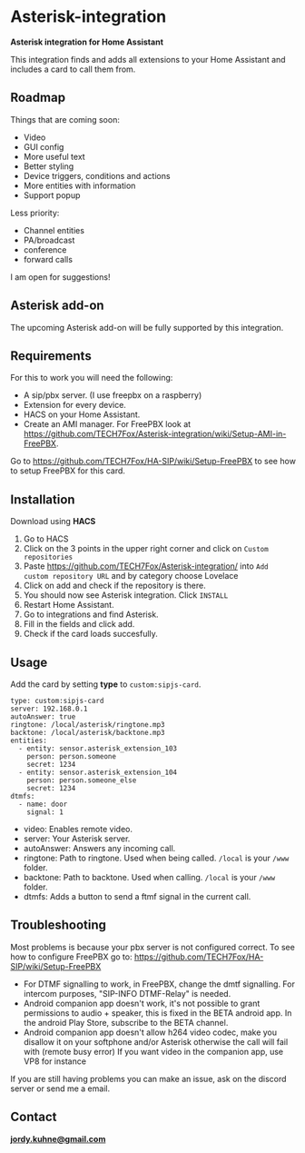 # Asterisk-integration
**Asterisk integration for Home Assistant**

This integration finds and adds all extensions to your Home Assistant and includes a card to call them from.

## Roadmap
Things that are coming soon:
* Video
* GUI config
* More useful text
* Better styling
* Device triggers, conditions and actions
* More entities with information
* Support popup

Less priority:
* Channel entities
* PA/broadcast
* conference
* forward calls

I am open for suggestions!

## Asterisk add-on

The upcoming Asterisk add-on will be fully supported by this integration.

## Requirements
For this to work you will need the following:
* A sip/pbx server. (I use freepbx on a raspberry)
* Extension for every device.
* HACS on your Home Assistant.
* Create an AMI manager. For FreePBX look at https://github.com/TECH7Fox/Asterisk-integration/wiki/Setup-AMI-in-FreePBX.


Go to https://github.com/TECH7Fox/HA-SIP/wiki/Setup-FreePBX to see how to setup FreePBX for this card.

## Installation
Download using **HACS**
 1. Go to HACS
 2. Click on the 3 points in the upper right corner and click on `Custom repositories`
 3. Paste https://github.com/TECH7Fox/Asterisk-integration/ into `Add custom repository URL` and by category choose Lovelace
 4. Click on add and check if the repository is there.
 5. You should now see Asterisk integration. Click `INSTALL`
 6. Restart Home Assistant.
 7. Go to integrations and find Asterisk.
 8. Fill in the fields and click add.
 9. Check if the card loads succesfully.

## Usage
Add the card by setting **type** to `custom:sipjs-card`.

````
type: custom:sipjs-card
server: 192.168.0.1
autoAnswer: true
ringtone: /local/asterisk/ringtone.mp3
backtone: /local/asterisk/backtone.mp3
entities:
  - entity: sensor.asterisk_extension_103
    person: person.someone
    secret: 1234
  - entity: sensor.asterisk_extension_104
    person: person.someone_else
    secret: 1234
dtmfs:
  - name: door
    signal: 1
````

- video: Enables remote video.
- server: Your Asterisk server.
- autoAnswer: Answers any incoming call.
- ringtone: Path to ringtone. Used when being called. `/local` is your `/www` folder.
- backtone: Path to backtone. Used when calling. `/local` is your `/www` folder.
- dtmfs: Adds a button to send a ftmf signal in the current call.

## Troubleshooting
Most problems is because your pbx server is not configured correct.
To see how to configure FreePBX go to: https://github.com/TECH7Fox/HA-SIP/wiki/Setup-FreePBX

* For DTMF signalling to work, in FreePBX, change the dmtf signalling. For intercom purposes, "SIP-INFO DTMF-Relay" is needed.
* Android companion app doesn't work, it's not possible to grant permissions to audio + speaker, this is fixed in the BETA android app. In the android Play Store, subscribe to the BETA channel.
* Android companion app doesn't allow h264 video codec, make you disallow it on your softphone and/or Asterisk otherwise the call will fail with (remote busy error) If you want video in the companion app, use VP8 for instance


If you are still having problems you can make an issue, ask on the discord server or send me a email.

## Contact
**jordy.kuhne@gmail.com**

